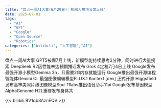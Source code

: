 ```yaml
---
title: "盘点一周AI大事(6月29日)｜机器人赛博义体上线"
date: 2025-07-01
tags:
  - "AI"
  - "GPT"
  - "Google"
  - "Open Source"
  - "Robotics"
categories: ["bilibili", "人工智能","AI"]
---
```


盘点一周AI大事
GPT5被爆7月上线，新模型能持续思考3分钟，同时进行大量搜索
DeepSeek R2因性能未达预期推迟发布
Grok 4定档7月4日上线
Google发布最强开源小模型Gemma 3n，只需要2G内存就能运行
Google推出最强开源编程智能体Gemini Cli
最强图像编辑模型FLUX.1 Kontext [dev] 正式开源
Higgsfield发布高审美照片级图像模型Soul
11labs推出语音助手11ai
Google发布基因模型AlphaGenome
H2L重磅发布身体共

{{< bilibili BV1qb3AznEQV >}}
